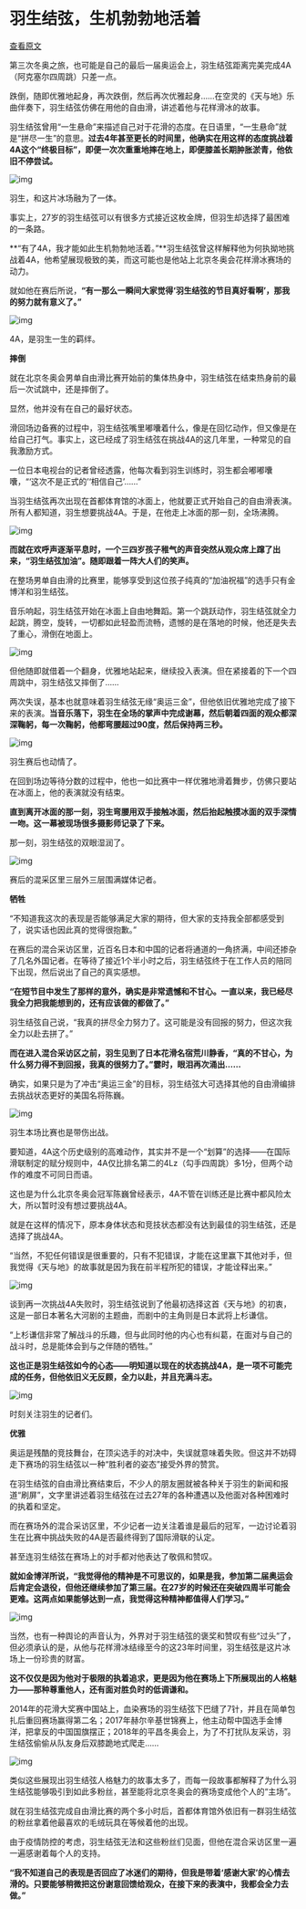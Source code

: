 # 羽生结弦，生机勃勃地活着

[查看原文](https://new.qq.com/omn/20220211/20220211A014OO00.html)

第三次冬奥之旅，也可能是自己的最后一届奥运会上，羽生结弦距离完美完成4A（阿克塞尔四周跳）只差一点。

跌倒，随即优雅地起身，再次跌倒，然后再次优雅起身……在空灵的《天与地》乐曲伴奏下，羽生结弦仿佛在用他的自由滑，讲述着他与花样滑冰的故事。

羽生结弦曾用“一生悬命”来描述自己对于花滑的态度。在日语里，“一生悬命”就是“拼尽一生”的意思。**过去4年甚至更长的时间里，他确实在用这样的态度挑战着4A这个“终极目标”，即便一次次重重地摔在地上，即便膝盖长期肿胀淤青，他依旧不停尝试。**

![img](04.assets/1000.jpeg)

羽生，和这片冰场融为了一体。

事实上，27岁的羽生结弦可以有很多方式接近这枚金牌，但羽生却选择了最困难的一条路。

**“有了4A，我才能如此生机勃勃地活着。”**羽生结弦曾这样解释他为何执拗地挑战着4A，他希望展现极致的美，而这可能也是他站上北京冬奥会花样滑冰赛场的动力。

就如他在赛后所说，**“有一那么一瞬间大家觉得‘羽生结弦的节目真好看啊’，那我的努力就有意义了。”**

![img](04.assets/1000-16445586587122.jpeg)

4A，是羽生一生的羁绊。

**摔倒**

就在北京冬奥会男单自由滑比赛开始前的集体热身中，羽生结弦在结束热身前的最后一次试跳中，还是摔倒了。

显然，他并没有在自己的最好状态。

滑回场边备赛的过程中，羽生结弦嘴里嘟囔着什么，像是在回忆动作，但又像是在给自己打气。事实上，这已经成了羽生结弦在挑战4A的这几年里，一种常见的自我激励方式。

一位日本电视台的记者曾经透露，他每次看到羽生训练时，羽生都会嘟嘟囔囔，“‘这次不是正式的’‘相信自己’……”

当羽生结弦再次出现在首都体育馆的冰面上，他就要正式开始自己的自由滑表演。所有人都知道，羽生想要挑战4A。于是，在他走上冰面的那一刻，全场沸腾。

![img](04.assets/1000-16445586746384.jpeg)

**而就在欢呼声逐渐平息时，一个三四岁孩子稚气的声音突然从观众席上蹿了出来，“羽生结弦加油”。随即跟着一阵大人们的笑声。**

在整场男单自由滑的比赛里，能够享受到这位孩子纯真的“加油祝福”的选手只有金博洋和羽生结弦。

音乐响起，羽生结弦开始在冰面上自由地舞蹈。第一个跳跃动作，羽生结弦就全力起跳，腾空，旋转，一切都如此轻盈而流畅，遗憾的是在落地的时候，他还是失去了重心，滑倒在地面上。

![img](04.assets/1000-16445586884986.jpeg)

但他随即就借着一个翻身，优雅地站起来，继续投入表演。但在紧接着的下一个四周跳中，羽生结弦又摔倒了……

两次失误，基本也就意味着羽生结弦无缘“奥运三金”，但他依旧优雅地完成了接下来的表演。**当音乐落下，羽生在全场的掌声中完成谢幕，然后朝着四面的观众都深深鞠躬，每一次鞠躬，他都弯腰超过90度，然后保持两三秒。**

![img](04.assets/1000-16445587004158.jpeg)

羽生赛后也动情了。

在回到场边等待分数的过程中，他也一如比赛中一样优雅地滑着舞步，仿佛只要站在冰面上，他的表演就没有结束。

**直到离开冰面的那一刻，羽生弯腰用双手接触冰面，然后抬起触摸冰面的双手深情一吻。这一幕被现场很多摄影师记录了下来。**

那一刻，羽生结弦的双眼湿润了。

![img](04.assets/1000-164455871304710.jpeg)

赛后的混采区里三层外三层围满媒体记者。

**牺牲**

“不知道我这次的表现是否能够满足大家的期待，但大家的支持我全部都感受到了，说实话也因此真的觉得很抱歉。”

在赛后的混合采访区里，近百名日本和中国的记者将通道的一角挤满，中间还掺杂了几名外国记者。在等待了接近1个半小时之后，羽生结弦终于在工作人员的陪同下出现，然后说出了自己的真实感想。

**“在短节目中发生了那样的意外，确实是非常遗憾和不甘心。一直以来，我已经尽我全力把我能想到的，还有应该做的都做了。”**

羽生结弦自己说，“我真的拼尽全力努力了。这可能是没有回报的努力，但这次我全力以赴去拼了。”

**而在进入混合采访区之前，羽生见到了日本花滑名宿荒川静香，“真的不甘心，为什么努力得不到回报，我真的很努力了。”霎时，眼泪再次涌出……**

确实，如果只是为了冲击“奥运三金”的目标，羽生结弦大可选择其他的自由滑编排去挑战状态更好的美国名将陈巍。

![img](04.assets/1000-164455872763212.jpeg)

羽生本场比赛也是带伤出战。

要知道，4A这个历史级别的高难动作，其实并不是一个“划算”的选择——在国际滑联制定的赋分规则中，4A仅比排名第二的4Lz（勾手四周跳）多1分，但两个动作的难度不可同日而语。

这也是为什么北京冬奥会冠军陈巍曾经表示，4A不管在训练还是比赛中都风险太大，所以暂时没有想过要挑战4A。

就是在这样的情况下，原本身体状态和竞技状态都没有达到最佳的羽生结弦，还是选择了挑战4A。

“当然，不犯任何错误是很重要的，只有不犯错误，才能在这里赢下其他对手，但我觉得《天与地》的故事就是因为我在前半程所犯的错误，才能诠释出来。”

![img](04.assets/1000-164455874025014.jpeg)

谈到再一次挑战4A失败时，羽生结弦说到了他最初选择这首《天与地》的初衷，这是一部日本著名大河剧的主题曲，而剧中的主角则是日本武将上杉谦信。

“上杉谦信非常了解战斗的乐趣，但与此同时他的内心也有纠葛，在面对与自己的战斗时，总是能体会到与之伴随的牺牲。”

**这也正是羽生结弦如今的心态——明知道以现在的状态挑战4A，是一项不可能完成的任务，但他依旧义无反顾，全力以赴，并且充满斗志。**

![img](04.assets/1000-164455875627616.jpeg)

时刻关注羽生的记者们。

**优雅**

奥运是残酷的竞技舞台，在顶尖选手的对决中，失误就意味着失败。但这并不妨碍走下赛场的羽生结弦以一种“胜利者的姿态”接受外界的赞赏。

在羽生结弦的自由滑比赛结束后，不少人的朋友圈就被各种关于羽生的新闻和报道“刷屏”，文字里讲述着羽生结弦在过去27年的各种遭遇以及他面对各种困难时的执着和坚定。

而在赛场外的混合采访区里，不少记者一边关注着谁是最后的冠军，一边讨论着羽生在比赛中挑战失败的4A是否最终得到了国际滑联的认定。

甚至连羽生结弦在赛场上的对手都对他表达了敬佩和赞叹。

**就如金博洋所说，“我觉得他的精神是不可思议的，如果是我，参加第二届奥运会后肯定会退役，但他还继续参加了第三届。在27岁的时候还在突破四周半可能会更难。这两点如果能够达到一点，我觉得这种精神都值得人们学习。”**

![img](04.assets/1000-164455882095420.jpeg)

当然，也有一种舆论的声音认为，外界对于羽生结弦的褒奖和赞叹有些“过头”了，但必须承认的是，从他与花样滑冰结缘至今的这23年时间里，羽生结弦是这片冰场上一份珍贵的财富。

**这不仅仅是因为他对于极限的执着追求，更是因为他在赛场上下所展现出的人格魅力——那种尊重他人，还有面对胜负时的低调谦和。**

2014年的花滑大奖赛中国站上，血染赛场的羽生结弦下巴缝了7针，并且在简单包扎后重回赛场赢得第二名；2017年赫尔辛基世锦赛上，他主动帮中国选手金博洋，把拿反的中国国旗摆正；2018年的平昌冬奥会上，为了不打扰队友采访，羽生结弦偷偷从队友身后双膝跪地式爬走……

![img](04.assets/1000-164455879308518.jpeg)

类似这些展现出羽生结弦人格魅力的故事太多了，而每一段故事都解释了为什么羽生结弦能够吸引到如此多粉丝，甚至能将北京冬奥会的赛场变成他个人的“主场”。

就在羽生结弦完成自由滑比赛的两个多小时后，首都体育馆外依旧有一群羽生结弦的粉丝拿着他最喜欢的毛绒玩具在等候着他的出现。

由于疫情防控的考虑，羽生结弦无法和这些粉丝们见面，但他在混合采访区里一遍一遍感谢着每个人的支持。

**“我不知道自己的表现是否回应了冰迷们的期待，但我是带着‘感谢大家’的心情去滑的。只要能够稍微把这份谢意回馈给观众，在接下来的表演中，我都会全力去做。”**